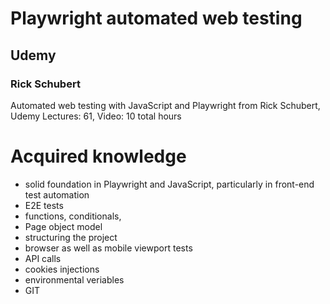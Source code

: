 # Playwright automated web testing
## Udemy
### Rick Schubert

Automated web testing with JavaScript and Playwright from Rick Schubert, Udemy Lectures: 61, Video: 10 total hours

# Acquired knowledge 
 - solid foundation in Playwright and JavaScript, particularly in front-end test automation
 - E2E tests
 - functions, conditionals, 
 - Page object model
 - structuring the project
 - browser as well as mobile viewport tests
 - API calls
 - cookies injections
 - environmental veriables
 - GIT 

